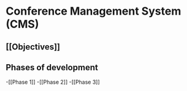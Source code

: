 # Conference Management System (CMS)

 ## [[Objectives]]

## Phases of development

-[[Phase 1]]
-[[Phase 2]]
-[[Phase 3]]